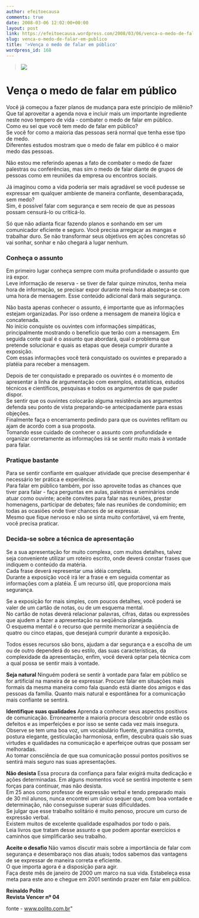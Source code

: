 ```yaml
---
author: efeitoecausa
comments: true
date: 2008-03-06 12:02:00+00:00
layout: post
link: https://efeitoecausa.wordpress.com/2008/03/06/venca-o-medo-de-falar-em-publico/
slug: venca-o-medo-de-falar-em-publico
title: '>Vença o medo de falar em público'
wordpress_id: 168
---
```


>[![](http://efeitoecausa.files.wordpress.com/2008/03/falarempc3bablico.jpg?w=300)](http://efeitoecausa.files.wordpress.com/2008/03/falarempc3bablico.jpg)  


#  Vença o medo de falar em público

Você já começou a fazer planos de mudança para este principio de milênio?  
Que tal aproveitar a agenda nova e incluir mais um importante ingrediente neste  novo tempero de vida - combater o medo de falar em público.  
Como eu sei que você tem medo de falar em público?  
Se você for como a maioria das pessoas será normal que tenha esse tipo de medo.  
Diferentes estudos mostram que o medo de falar em público é o maior medo das  pessoas. 

Não estou me referindo apenas a fato de combater o medo de fazer palestras ou  conferências, mas sim o medo de falar diante de grupos de pessoas como em  reuniões da empresa ou encontros sociais. 

Já imaginou como a vida poderia ser mais agradável se você pudesse se  expressar em qualquer ambiente de maneira confiante, desembaraçada, sem medo?  
Sim, é possível falar com segurança e sem receio de que as pessoas possam  censurá-lo ou criticá-lo. 

Só que não adianta ficar fazendo planos e sonhando em ser um comunicador  eficiente e seguro. Você precisa arregaçar as mangas e trabalhar duro. Se não  transformar seus objetivos em ações concretas só vai sonhar, sonhar e não  chegará a lugar nenhum. 

### Conheça o assunto 

Em primeiro lugar conheça sempre com muita profundidade o assunto que irá  expor.  
Leve informação de reserva - se tiver de falar quinze minutos, tenha meia hora  de informação, se precisar expor durante meia hora abasteça-se com uma hora de  mensagem. Esse conteúdo adicional dará mais segurança. 

Não basta apenas conhecer o assunto, é importante que as informações estejam  organizadas. Por isso ordene a mensagem de maneira lógica e concatenada.  
No início conquiste os ouvintes com informações simpáticas, principalmente  mostrando o benefício que terão com a mensagem. Em seguida conte qual é o  assunto que abordará, qual o problema que pretende solucionar e quais as etapas  que deseja cumprir durante a exposição.  
Com essas informações você terá conquistado os ouvintes e preparado a platéia  para receber a mensagem. 

Depois de ter conquistado e preparado os ouvintes é o momento de apresentar a  linha de argumentação com exemplos, estatísticas, estudos técnicos e  científicos, pesquisas e todos os argumentos de que puder dispor.  
Se sentir que os ouvintes colocarão alguma resistência aos argumentos defenda  seu ponto de vista preparando-se antecipadamente para essas objeções.  
Finalmente faça o encerramento pedindo para que os ouvintes reflitam ou ajam de  acordo com a sua proposta.  
Tomando esse cuidado de conhecer o assunto com profundidade e organizar  corretamente as informações irá se sentir muito mais à vontade para falar. 

### Pratique bastante 

Para se sentir confiante em qualquer atividade que precise desempenhar é  necessário ter prática e experiência.  
Para falar em público também, por isso aproveite todas as chances que tiver para  falar - faça perguntas em aulas, palestras e seminários onde atuar como ouvinte;  aceite convites para falar nas reuniões, prestar homenagens, participar de  debates; fale nas reuniões de condomínio; em todas as ocasiões onde tiver  chances de se expressar.  
Mesmo que fique nervoso e não se sinta muito confortável, vá em frente, você  precisa praticar. 

### Decida-se sobre a técnica de apresentação 

Se a sua apresentação for muito complexa, com muitos detalhes, talvez seja  conveniente utilizar um roteiro escrito, onde deverá constar frases que indiquem  o conteúdo da matéria.  
Cada frase deverá representar uma idéia completa.  
Durante a exposição você irá ler a frase e em seguida comentar as informações  com a platéia. É um recurso útil, que proporciona mais segurança. 

Se a exposição for mais simples, com poucos detalhes, você poderá se valer de  um cartão de notas, ou de um esquema mental.  
No cartão de notas deverá relacionar palavras, cifras, datas ou expressões que  ajudem a fazer a apresentação na seqüência planejada.  
O esquema mental é o recurso que permite memorizar a seqüência de quatro ou  cinco etapas, que desejará cumprir durante a exposição.  


Todos esses recursos são bons, ajudam a dar segurança e a escolha de um ou de  outro dependerá do seu estilo, das suas características, da complexidade da  apresentação, enfim, você deverá optar pela técnica com a qual possa se sentir  mais à vontade. 

**Seja natural** Ninguém poderá se sentir à vontade para falar em público  se for artificial na maneira de se expressar. Procure falar em situações mais  formais da mesma maneira como fala quando está diante dos amigos e das pessoas  da família. Quanto mais natural e espontânea for a comunicação mais confiante se  sentirá. 

**Identifique suas qualidades** Aprenda a conhecer seus aspectos positivos  de comunicação. Erroneamente a maioria procura descobrir onde estão os defeitos  e as imperfeições e por isso se sente cada vez mais insegura.  
Observe se tem uma boa voz, um vocabulário fluente, gramática correta, postura  elegante, gesticulação harmoniosa, enfim, descubra quais são suas virtudes e  qualidades na comunicação e aperfeiçoe outras que possam ser melhoradas.  
Ao tomar consciência de que sua comunicação possui pontos positivos se sentirá  mais seguro nas suas apresentações. 

**Não desista** Essa procura da confiança para falar exigirá muita  dedicação e ações determinadas. Em alguns momentos você se sentirá impotente e  sem forças para continuar, mas não desista.  
Em 25 anos como professor de expressão verbal e tendo preparado mais de 30 mil  alunos, nunca encontrei um único sequer que, com boa vontade e determinação, não  conseguisse superar suas dificuldades.  
Se julgar que esse trabalho solitário é muito penoso, procure um curso de  expressão verbal.  
Existem muitos de excelente qualidade espalhados por todo o país.  
Leia livros que tratam desse assunto e que podem apontar exercícios e caminhos  que simplificarão seu trabalho. 

**Aceite o desafio** Não vamos discutir mais sobre a importância de falar  com segurança e desembaraço nos dias atuais; todos sabemos das vantagens de se  expressar de maneira correta e eficiente.  
O que importa agora é a disposição para agir.  
Faça deste mês de janeiro de 2000 um marco na sua vida. Estabeleça essa meta  para este ano e chegue em 2001 sentindo prazer em falar em público. 

**Reinaldo Polito  
Revista Vencer nº 04**

fonte - www.polito.com.br" 
